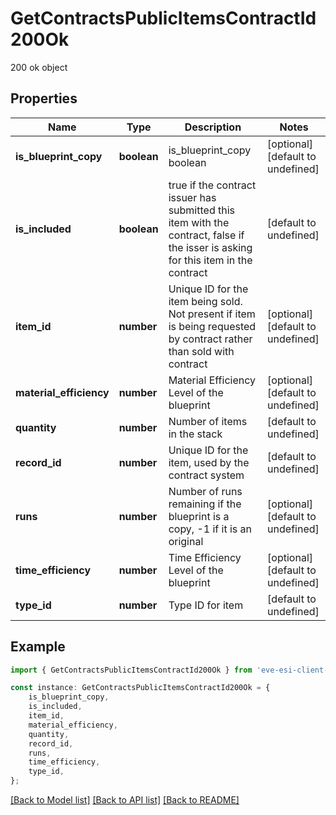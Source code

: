 # GetContractsPublicItemsContractId200Ok

200 ok object

## Properties

Name | Type | Description | Notes
------------ | ------------- | ------------- | -------------
**is_blueprint_copy** | **boolean** | is_blueprint_copy boolean | [optional] [default to undefined]
**is_included** | **boolean** | true if the contract issuer has submitted this item with the contract, false if the isser is asking for this item in the contract | [default to undefined]
**item_id** | **number** | Unique ID for the item being sold. Not present if item is being requested by contract rather than sold with contract | [optional] [default to undefined]
**material_efficiency** | **number** | Material Efficiency Level of the blueprint | [optional] [default to undefined]
**quantity** | **number** | Number of items in the stack | [default to undefined]
**record_id** | **number** | Unique ID for the item, used by the contract system | [default to undefined]
**runs** | **number** | Number of runs remaining if the blueprint is a copy, -1 if it is an original | [optional] [default to undefined]
**time_efficiency** | **number** | Time Efficiency Level of the blueprint | [optional] [default to undefined]
**type_id** | **number** | Type ID for item | [default to undefined]

## Example

```typescript
import { GetContractsPublicItemsContractId200Ok } from 'eve-esi-client-ts';

const instance: GetContractsPublicItemsContractId200Ok = {
    is_blueprint_copy,
    is_included,
    item_id,
    material_efficiency,
    quantity,
    record_id,
    runs,
    time_efficiency,
    type_id,
};
```

[[Back to Model list]](../README.md#documentation-for-models) [[Back to API list]](../README.md#documentation-for-api-endpoints) [[Back to README]](../README.md)
